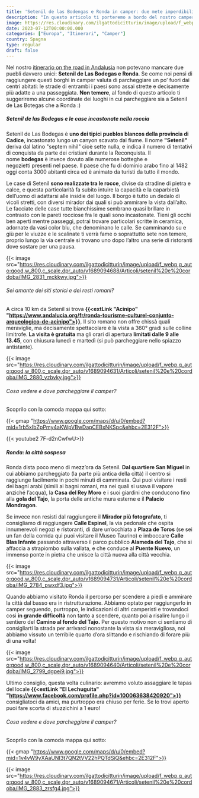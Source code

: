 ```yaml
---
title: 'Setenil de las Bodengas e Ronda in camper: due mete imperdibili in Andalusia'
description: "In questo articolo ti porteremo a bordo del nostro camper alla scoperta di due puebli imperdibili in Andalusia tra case scolpite nella roccia e ponti sospesi!"
image: https://res.cloudinary.com/ilgattodicitturin/image/upload/f_webp,q_auto:good,w_800,c_scale,dpr_auto/v1689094718/Articoli/setenil%20e%20cordoba/IMG_2810_ggof7s.jpg
date: 2023-07-12T00:00:00.000
categories: ["Europa", "Itinerari", "Camper"]
country: Spagna
type: regular
draft: false
---
```


Nel nostro [itinerario on the road in Andalusia](/blog/viaggio-andalusia-in-camper-itinerari) non potevano mancare due puebli davvero unici: **Setenil de Las Bodegas e Ronda**.
Se come noi pensi di raggiungere questi borghi in camper valuta di parcheggiare un po’ fuori dai centri abitati: le strade di entrambi i paesi sono assai strette e decisamente più adatte a una passeggiata. 
**Non temere**, al fondo di questo articolo ti suggeriremo alcune coordinate dei luoghi in cui parcheggiare sia a Setenil de Las Botegas che a Ronda :) 

##### Setenil de las Bodegas e le case incastonate nella roccia

Setenil de Las Bodegas è **uno dei tipici pueblos blancos della provincia di Cadice**, incastonato lungo un canyon scavato dal fiume.
Il nome **"Setenil"** deriva dal latino "septem nihil" cioè sette nulla, e indica il numero di tentativi di conquista da parte dei cristiani durante la Reconquista. Il nome **bodegas** è invece dovuto alle numerose botteghe e negozietti presenti nel paese. Il paese che fu di dominio arabo fino al 1482 oggi conta 3000 abitanti circa ed è animato da turisti da tutto il mondo. 

Le case di Setenil **sono realizzate tra le rocce**, divise da stradine di pietra e calce, e questa particolarità fa subito intuire la capacità e la caparbietà dell’uomo di adattarsi alle insidie del luogo.
Il borgo è tutto un dedalo di vicoli stretti, con diversi mirador dai quali si può ammirare la vista dall’alto. 
Le facciate delle case tutte bianchissime sembrano quasi brillare in contrasto con le pareti rocciose fra le quali sono incastonate. 
Tieni gli occhi ben aperti mentre passeggi, potrai trovare particolari scritte in ceramica, adornate da vasi color blu, che denominano le calle. 
Se camminando su e giù per le viuzze e le scalinate ti verrà fame o soprattutto sete non temere, proprio lungo la via centrale si trovano uno dopo l’altro una serie di ristoranti dove sostare per una pausa. 

{{< image src="https://res.cloudinary.com/ilgattodicitturin/image/upload/f_webp,q_auto:good,w_800,c_scale,dpr_auto/v1689094688/Articoli/setenil%20e%20cordoba/IMG_2831_mckkwy.jpg">}}

###### Sei amante dei siti storici e dei resti romani? 

A circa 10 km da Setenil si trova **{{<extLink "Acinipo" "https://www.andalucia.org/fr/ronda-tourisme-culturel-conjunto-arqueologico-de-acinipo">}}**. Il sito romano non offre chissà quali meraviglie, ma decisamente spettacolare è la vista a 360° gradi sulle colline limitrofe. **La visita è gratuita** ma gli orari di apertura **limitati dalle 9 alle 13.45**, con chiusura lunedì e martedì (si può parcheggiare nello spiazzo antistante). 

{{< image src="https://res.cloudinary.com/ilgattodicitturin/image/upload/f_webp,q_auto:good,w_800,c_scale,dpr_auto/v1689094631/Articoli/setenil%20e%20cordoba/IMG_2880_yzbvky.jpg">}}

###### Cosa vedere e dove parcheggiare il camper?
Scoprilo con la comoda mappa qui sotto:

{{< gmap "https://www.google.com/maps/d/u/0/embed?mid=1rb5xIbZpPmy4aKWpVBwDapCEBxNKSpc&ehbc=2E312F">}}

{{< youtube2 7F-d2nCwfwU>}}

##### Ronda: la città sospesa

Ronda dista poco meno di mezz’ora da Setenil. **Dal quartiere San Miguel** in cui abbiamo parcheggiato (la parte più antica della città) il centro si raggiunge facilmente in pochi minuti di camminata. 
Qui puoi visitare i resti dei bagni arabi (simili ai bagni romani, ma nei quali si usava il vapore anziché l’acqua), la **Casa del Rey Moro** e i suoi giardini che conducono fino alla **gola del Tajo**, la porta delle antiche mura esterne e il **Palacio Mondragon**. 

Se invece non resisti dal raggiungere il **Mirador più fotografato**, ti consigliamo di raggiungere **Calle Espinel**, la via pedonale che ospita innumerevoli negozi e ristoranti, di dare un’occhiata a **Plaza de Toros** (se sei un fan della corrida qui puoi visitare il Museo Taurino) e imboccare **Calle Blas Infante** passando attraverso il parco pubblico **Alameda del Tajo**, che si affaccia a strapiombo sulla vallata, e che conduce al **Puente Nuevo**, un immenso ponte in pietra che unisce la città nuova alla città vecchia.

{{< image src="https://res.cloudinary.com/ilgattodicitturin/image/upload/f_webp,q_auto:good,w_800,c_scale,dpr_auto/v1689094731/Articoli/setenil%20e%20cordoba/IMG_2784_pwxdf3.jpg">}}

Quando abbiamo visitato Ronda il percorso per scendere a piedi e ammirare la città dal basso era in ristrutturazione. Abbiamo optato per raggiungerlo in camper seguendo, purtroppo, le indicazioni di altri camperisti e trovandoci così **in grande difficoltà** non tanto a scendere, quanto poi a risalire lungo il sentiero del **Camino al fondo del Tajo.** Per questo motivo non ci sentiamo di consigliarti la strada per arrivarci nonostante la vista sia meravigliosa, noi abbiamo vissuto un terribile quarto d’ora slittando e rischiando di forare più di una volta! 

{{< image src="https://res.cloudinary.com/ilgattodicitturin/image/upload/f_webp,q_auto:good,w_800,c_scale,dpr_auto/v1689094640/Articoli/setenil%20e%20cordoba/IMG_2799_dgpei9.jpg">}}

Ultimo consiglio, questa volta culinario: avremmo voluto assaggiare le tapas del locale **{{<extLink "El Lechuguita" "https://www.facebook.com/profile.php?id=100063638420920">}}** consigliatoci da amici, ma purtroppo era chiuso per ferie. Se lo trovi aperto puoi fare scorta di stuzzichini a 1 euro! 

###### Cosa vedere e dove parcheggiare il camper?
Scoprilo con la comoda mappa qui sotto:

{{< gmap "https://www.google.com/maps/d/u/0/embed?mid=1v4vW9yXAaUNI3t7QN2tVV22hPQTdSiQ&ehbc=2E312F">}}

{{< image src="https://res.cloudinary.com/ilgattodicitturin/image/upload/f_webp,q_auto:good,w_800,c_scale,dpr_auto/v1689094671/Articoli/setenil%20e%20cordoba/IMG_2883_zrsfg4.jpg">}}

